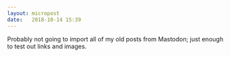 ```yaml
---
layout: micropost
date:   2018-10-14 15:39
---
```


Probably not going to import all of my old posts from Mastodon; just enough to test out links and images. 